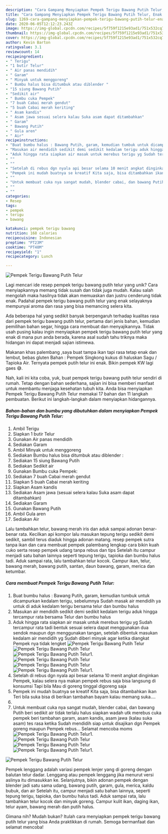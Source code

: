 ```yaml
---
description: "Cara Gampang Menyiapkan Pempek Terigu Bawang Putih Telur, Enak Banget"
title: "Cara Gampang Menyiapkan Pempek Terigu Bawang Putih Telur, Enak Banget"
slug: 1269-cara-gampang-menyiapkan-pempek-terigu-bawang-putih-telur-enak-banget
date: 2020-06-05T12:12:23.243Z
image: https://img-global.cpcdn.com/recipes/5f759f1215e93ad1/751x532cq70/pempek-terigu-bawang-putih-telur-foto-resep-utama.jpg
thumbnail: https://img-global.cpcdn.com/recipes/5f759f1215e93ad1/751x532cq70/pempek-terigu-bawang-putih-telur-foto-resep-utama.jpg
cover: https://img-global.cpcdn.com/recipes/5f759f1215e93ad1/751x532cq70/pempek-terigu-bawang-putih-telur-foto-resep-utama.jpg
author: Kevin Barton
ratingvalue: 3.1
reviewcount: 14
recipeingredient:
- " Terigu"
- "1 butir Telur"
- " Air panas mendidih"
- " Garam"
- " Minyak untuk menggoreng"
- " Bumbu halus bisa ditumbuk atau diblender "
- "15 siung Bawang Putih"
- "Sedikit air"
- " Bumbu cuka Pempek"
- "7 buah Cabai merah gendut"
- "5 buah Cabai merah keriting"
- " Asam kandis"
- " Asam jawa sesuai selera kalau Suka asam dapat ditambahkan"
- " Garam"
- " Bawang Putih"
- " Gula aren"
- " Air"
recipeinstructions:
- "Buat bumbu halus : Bawang Putih, garam, kemudian tumbuk untuk dicampurkan kedalam terigu, sebelumnya Sudah masak air mendidih ya untuk di aduk kedalam terigu bersama telur dan bumbu halus"
- "Masukan air mendidih sedikit demi sedikit kedalam terigu aduk hingga tercampur rata bersama Telur dan bumbu halus"
- "Aduk hingga rata siapkan air masak untuk merebus terigu yg Sudah tercampur rata tadi bentuk sesuai selera dapat menggunakan dua sendok maupun dgn menggunakan tangan, setelah dibentuk masukan kedalam air mendidih yg Sudah diberi minyak agar ketika diangkat Pempek nya tidak lengket"
- ""
- ""
- "Setelah di rebus dgn nyala api besar selama 10 menit angkat dinginkan Pempek, kalau selera nya makan pempek rebus saja bisa langsung di konsumsi Tapi bila Mau di goreng tinggal digoreng saja"
- "Pempek ini mudah buatnya se kreatif Kita saja, bisa ditambahkan ikan Teri bila suka bisa di berikan tambahan bayam kalau memang suka...."
- ""
- "Untuk membuat cuka nya sangat mudah, blender cabai, dan bawang Putih beri sedikit air tidak terlalu halus siapkan wadah utk merebus cuka pempek beri tambahan garam, asam kandis, asam jawa (kalau suka asam) tes rasa ketika Sudah mendidih siap untuk disajikan dgn Pempek goreng maupun Pempek rebus... Selamat mencoba moms"
- ""
- ""
categories:
- Resep
tags:
- pempek
- terigu
- bawang

katakunci: pempek terigu bawang 
nutrition: 168 calories
recipecuisine: Indonesian
preptime: "PT23M"
cooktime: "PT40M"
recipeyield: "1"
recipecategory: Lunch

---
```



![Pempek Terigu Bawang Putih Telur](https://img-global.cpcdn.com/recipes/5f759f1215e93ad1/751x532cq70/pempek-terigu-bawang-putih-telur-foto-resep-utama.jpg)

Lagi mencari ide resep pempek terigu bawang putih telur yang unik? Cara menyiapkannya memang tidak susah dan tidak juga mudah. Kalau salah mengolah maka hasilnya tidak akan memuaskan dan justru cenderung tidak enak. Padahal pempek terigu bawang putih telur yang enak selayaknya mempunyai aroma dan rasa yang bisa memancing selera kita.

Ada beberapa hal yang sedikit banyak berpengaruh terhadap kualitas rasa dari pempek terigu bawang putih telur, pertama dari jenis bahan, kemudian pemilihan bahan segar, hingga cara membuat dan menyajikannya. Tidak usah pusing kalau ingin menyiapkan pempek terigu bawang putih telur yang enak di mana pun anda berada, karena asal sudah tahu triknya maka hidangan ini dapat menjadi sajian istimewa.

Makanan khas palembang ,saya buat tampa ikan tapi rasa tetap enak dan lembut, bebas gluten Bahan : Pempek Singkong kukus di haluskan Sagu / Tapioka Air. Ternyata pempek putih telur ini enak. Bikin pempek KW lagi gaes 😅.


Nah, kali ini kita coba, yuk, buat pempek terigu bawang putih telur sendiri di rumah. Tetap dengan bahan sederhana, sajian ini bisa memberi manfaat untuk membantu menjaga kesehatan tubuh kita. Anda bisa menyiapkan Pempek Terigu Bawang Putih Telur memakai 17 bahan dan 11 langkah pembuatan. Berikut ini langkah-langkah dalam menyiapkan hidangannya.

<!--inarticleads1-->

##### Bahan-bahan dan bumbu yang dibutuhkan dalam menyiapkan Pempek Terigu Bawang Putih Telur:

1. Ambil  Terigu
1. Siapkan 1 butir Telur
1. Gunakan  Air panas mendidih
1. Sediakan  Garam
1. Ambil  Minyak untuk menggoreng
1. Sediakan  Bumbu halus bisa ditumbuk atau diblender :
1. Sediakan 15 siung Bawang Putih
1. Sediakan Sedikit air
1. Gunakan  Bumbu cuka Pempek:
1. Sediakan 7 buah Cabai merah gendut
1. Siapkan 5 buah Cabai merah keriting
1. Siapkan  Asam kandis
1. Sediakan  Asam jawa (sesuai selera kalau Suka asam dapat ditambahkan)
1. Sediakan  Garam
1. Gunakan  Bawang Putih
1. Ambil  Gula aren
1. Sediakan  Air


Lalu tambahkan telur, bawang merah iris dan aduk sampai adonan benar-benar rata. Kecilkan api kompor lalu masukan tepung terigu sedikit demi sedikit, sambil terus diaduk hingga adonan matang. resep pempek sutra tanpa ikan dan cara membuat pempek palembang lengkap cara bikin kuah cuko serta resep pempek udang tanpa rebus dan tips Setelah itu campur menjadi satu bahan lainnya seperti tepung terigu, tapioka dan bumbu halus tadi. Aduk sampai rata, lalu tambahkan telur kocok. Campur ikan, telur, bawang merah, bawang putih, santan, daun bawang, garam, merica dan ketumbar. 

<!--inarticleads2-->

##### Cara membuat Pempek Terigu Bawang Putih Telur:

1. Buat bumbu halus : Bawang Putih, garam, kemudian tumbuk untuk dicampurkan kedalam terigu, sebelumnya Sudah masak air mendidih ya untuk di aduk kedalam terigu bersama telur dan bumbu halus
1. Masukan air mendidih sedikit demi sedikit kedalam terigu aduk hingga tercampur rata bersama Telur dan bumbu halus
1. Aduk hingga rata siapkan air masak untuk merebus terigu yg Sudah tercampur rata tadi bentuk sesuai selera dapat menggunakan dua sendok maupun dgn menggunakan tangan, setelah dibentuk masukan kedalam air mendidih yg Sudah diberi minyak agar ketika diangkat Pempek nya tidak lengket
<img src="//assets-global.cpcdn.com/assets/icons/button_play-2c75c40dde080a61004c1f40b05d8f140eaff45d7e9e6481dc71c63d2e7c4909.png" alt="Pempek Terigu Bawang Putih Telur"><img src="//assets-global.cpcdn.com/assets/icons/button_play-2c75c40dde080a61004c1f40b05d8f140eaff45d7e9e6481dc71c63d2e7c4909.png" alt="Pempek Terigu Bawang Putih Telur"><img src="//assets-global.cpcdn.com/assets/icons/button_play-2c75c40dde080a61004c1f40b05d8f140eaff45d7e9e6481dc71c63d2e7c4909.png" alt="Pempek Terigu Bawang Putih Telur">1. 
<img src="//assets-global.cpcdn.com/assets/icons/button_play-2c75c40dde080a61004c1f40b05d8f140eaff45d7e9e6481dc71c63d2e7c4909.png" alt="Pempek Terigu Bawang Putih Telur"><img src="//assets-global.cpcdn.com/assets/icons/button_play-2c75c40dde080a61004c1f40b05d8f140eaff45d7e9e6481dc71c63d2e7c4909.png" alt="Pempek Terigu Bawang Putih Telur"><img src="//assets-global.cpcdn.com/assets/icons/button_play-2c75c40dde080a61004c1f40b05d8f140eaff45d7e9e6481dc71c63d2e7c4909.png" alt="Pempek Terigu Bawang Putih Telur">1. 
1. Setelah di rebus dgn nyala api besar selama 10 menit angkat dinginkan Pempek, kalau selera nya makan pempek rebus saja bisa langsung di konsumsi Tapi bila Mau di goreng tinggal digoreng saja
1. Pempek ini mudah buatnya se kreatif Kita saja, bisa ditambahkan ikan Teri bila suka bisa di berikan tambahan bayam kalau memang suka....
1. 
1. Untuk membuat cuka nya sangat mudah, blender cabai, dan bawang Putih beri sedikit air tidak terlalu halus siapkan wadah utk merebus cuka pempek beri tambahan garam, asam kandis, asam jawa (kalau suka asam) tes rasa ketika Sudah mendidih siap untuk disajikan dgn Pempek goreng maupun Pempek rebus... Selamat mencoba moms
<img src="//assets-global.cpcdn.com/assets/icons/button_play-2c75c40dde080a61004c1f40b05d8f140eaff45d7e9e6481dc71c63d2e7c4909.png" alt="Pempek Terigu Bawang Putih Telur">1. 
<img src="//assets-global.cpcdn.com/assets/icons/button_play-2c75c40dde080a61004c1f40b05d8f140eaff45d7e9e6481dc71c63d2e7c4909.png" alt="Pempek Terigu Bawang Putih Telur"><img src="//assets-global.cpcdn.com/assets/icons/button_play-2c75c40dde080a61004c1f40b05d8f140eaff45d7e9e6481dc71c63d2e7c4909.png" alt="Pempek Terigu Bawang Putih Telur"><img src="//assets-global.cpcdn.com/assets/icons/button_play-2c75c40dde080a61004c1f40b05d8f140eaff45d7e9e6481dc71c63d2e7c4909.png" alt="Pempek Terigu Bawang Putih Telur">1. 
<img src="//assets-global.cpcdn.com/assets/icons/button_play-2c75c40dde080a61004c1f40b05d8f140eaff45d7e9e6481dc71c63d2e7c4909.png" alt="Pempek Terigu Bawang Putih Telur">

Pempek lenggang adalah variasi pempek lenjer yang di goreng dengan balutan telur dadar. Lenggang atau pempek lenggang jika menurut versi aslinya itu dimasukkan ke. Selanjutnya, bikin adonan pempek dengan blender jadi satu sama udang, bawang putih, garam, gula, merica, kaldu bubuk, dan air Setelah itu, campur menjadi satu bahan lainnya, seperti tepung terigu, tapioka, dan bumbu halus tadi. Aduk sampai rata, lalu tambahkan telur kocok dan minyak goreng. Campur kulit ikan, daging ikan, telur ayam, bawang merah dan putih halus. 

Gimana nih? Mudah bukan? Itulah cara menyiapkan pempek terigu bawang putih telur yang bisa Anda praktikkan di rumah. Semoga bermanfaat dan selamat mencoba!
